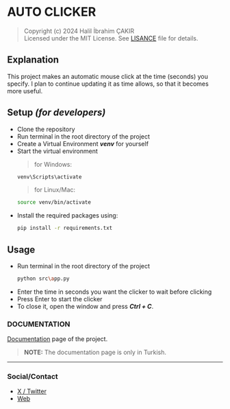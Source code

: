 # **AUTO CLICKER**
> Copyright (c) 2024 Halil İbrahim ÇAKIR \
Licensed under the MIT License. See [LISANCE](https://github.com/Halil-UtrioN/AutoClicker/blob/main/LICENSE) file for details.

## Explanation
This project makes an automatic mouse click at the time (seconds) you specify. I plan to continue updating it as time allows, so that it becomes more useful.

## Setup *(for developers)*
- Clone the repository
- Run terminal in the root directory of the project
- Create a Virtual Environment **_venv_** for yourself
- Start the virtual environment
    > for Windows:
    ```bash
    venv\Scripts\activate
    ```
    > for Linux/Mac:
    ```bash
    source venv/bin/activate
    ```
- Install the required packages using: 
    ```bash
    pip install -r requirements.txt
    ```

## Usage
- Run terminal in the root directory of the project
    ```bash
    python src\app.py
    ```
- Enter the time in seconds you want the clicker to wait before clicking
- Press Enter to start the clicker
- To close it, open the window and press **_Ctrl + C_**.

### DOCUMENTATION
[Documentation][1] page of the project.
> **NOTE:** The documentation page is only in Turkish.

---

### Social/Contact
- [X / Twitter](https://x.com/halilcakir54)
- [Web](https://cakirhalil.com)

[1]: docs/index.md